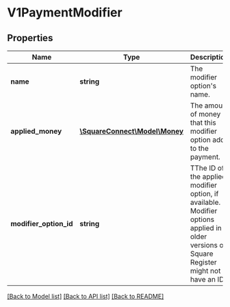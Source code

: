 # V1PaymentModifier

## Properties
Name | Type | Description | Notes
------------ | ------------- | ------------- | -------------
**name** | **string** | The modifier option&#39;s name. | [optional] 
**applied_money** | [**\SquareConnect\Model\Money**](Money.md) | The amount of money that this modifier option adds to the payment. | [optional] 
**modifier_option_id** | **string** | TThe ID of the applied modifier option, if available. Modifier options applied in older versions of Square Register might not have an ID. | [optional] 

[[Back to Model list]](../README.md#documentation-for-models) [[Back to API list]](../README.md#documentation-for-api-endpoints) [[Back to README]](../README.md)


